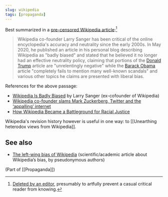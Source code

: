 ```yaml
---
slug: wikipedia
tags: [propaganda]
---
```


Best summarized in a [pre-censored Wikipedia article](https://en.wikipedia.org/w/index.php?title=Ideological_bias_on_Wikipedia&oldid=974360921#Wikipedia_co-founder):[^cens]

> Wikipedia co-founder Larry Sanger has been critical of the online encyclopedia's accuracy and neutrality since the early 2000s. In May 2020, he published an article in his personal blog describing Wikipedia as "badly biased" and stated that he believed it no longer had an effective neutrality policy, claiming that portions of the [Donald Trump](https://en.wikipedia.org/wiki/Donald_Trump) article are "unrelentingly negative" while the [Barack Obama](https://en.wikipedia.org/wiki/Barack_Obama) article "completely fails to mention many well-known scandals" and various other topics he claims are presented with liberal bias.

References for the above passage:

* [Wikipedia Is Badly Biased](https://larrysanger.org/2020/05/wikipedia-is-badly-biased/) by Larry Sanger (ex-cofounder of Wikipedia)
* [Wikipedia co-founder slams Mark Zuckerberg, Twitter and the ‘appalling’ internet](https://www.cnbc.com/2019/07/05/wikipedia-co-founder-larry-sanger-slams-facebook-twitter-social-media.html)
* [How Wikipedia Became a Battleground for Racial Justice](https://slate.com/technology/2020/06/wikipedia-george-floyd-neutrality.html)

Wikipedia's revision history however is useful in one way: to [[Unearthing heterodox views from Wikipedia]].

## See also 

* [The left-wing bias of Wikipedia](https://thecritic.co.uk/the-left-wing-bias-of-wikipedia/) (scientific/academic article about Wikipedia’s bias, by pseudonymous authors)

(Part of [[Propaganda]])

[^cens]: [Deleted by an editor](https://en.wikipedia.org/w/index.php?title=Ideological_bias_on_Wikipedia&diff=974363512&oldid=974363029), presumably to artfully prevent a casual critical reader from knowing.